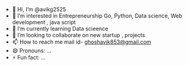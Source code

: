 - 👋 Hi, I’m @avikg2525
- 👀 I’m interested in Entrepreneurship Go, Python, Data science, Web development , java script
- 🌱 I’m currently learning Data scieence
- 💞️ I’m looking to collaborate on new startup , projects
- 📫 How to reach me mail id- ghoshavik853@gmail.com
- 😄 Pronouns: ...
- ⚡ Fun fact: ...

<!---
avikg2525/avikg2525 is a ✨ special ✨ repository because its `README.md` (this file) appears on your GitHub profile.
You can click the Preview link to take a look at your changes.
--->

